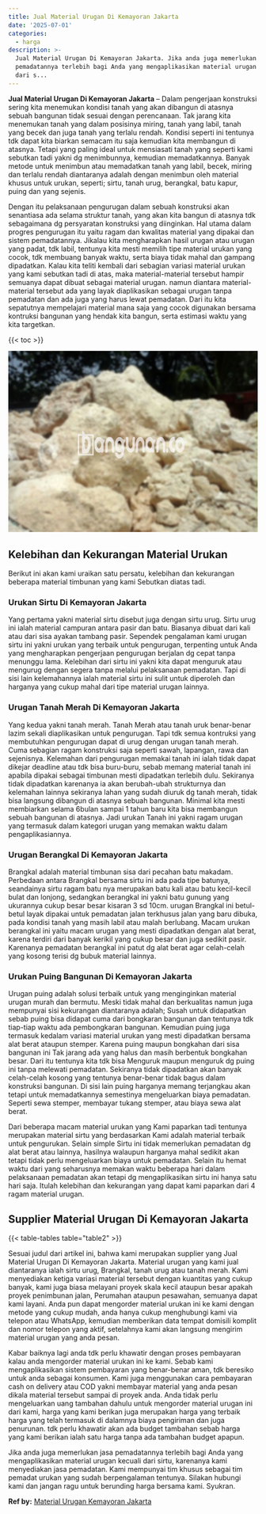 ```yaml
---
title: Jual Material Urugan Di Kemayoran Jakarta
date: '2025-07-01'
categories:
  - harga
description: >-
  Jual Material Urugan Di Kemayoran Jakarta. Jika anda juga memerlukan jasa
  pemadatannya terlebih bagi Anda yang mengaplikasikan material urugan kecuali
  dari s...
---
```


**Jual Material Urugan Di Kemayoran Jakarta** – Dalam pengerjaan konstruksi sering kita menemukan kondisi tanah yang akan dibangun di atasnya sebuah bangunan tidak sesuai dengan perencanaan. Tak jarang kita menemukan tanah yang dalam posisinya miring, tanah yang labil, tanah yang becek dan juga tanah yang terlalu rendah. Kondisi seperti ini tentunya tdk dapat kita biarkan semacam itu saja kemudian kita membangun di atasnya. Tetapi yang paling ideal untuk mensiasati tanah yang seperti kami sebutkan tadi yakni dg menimbunnya, kemudian memadatkannya. Banyak metode untuk menimbun atau memadatkan tanah yang labil, becek, miring dan terlalu rendah diantaranya adalah dengan menimbun oleh material khusus untuk urukan, seperti; sirtu, tanah urug, berangkal, batu kapur, puing dan yang sejenis.

Dengan itu pelaksanaan pengurugan dalam sebuah konstruksi akan senantiasa ada selama struktur tanah, yang akan kita bangun di atasnya tdk sebagaimana dg persyaratan konstruksi yang diinginkan. Hal utama dalam progres pengurugan itu yaitu ragam dan kwalitas material yang dipakai dan sistem pemadatannya. Jikalau kita mengharapkan hasil urugan atau urugan yang padat, tdk labil, tentunya kita mesti memilih tipe material urukan yang cocok, tdk membuang banyak waktu, serta biaya tidak mahal dan gampang dipadatkan. Kalau kita teliti kembali dari sebagian variasi material urukan yang kami sebutkan tadi di atas, maka material-material tersebut hampir semuanya dapat dibuat sebagai material urugan. namun diantara material-material tersebut ada yang layak diaplikasikan sebagai urugan tanpa pemadatan dan ada juga yang harus lewat pemadatan. Dari itu kita sepatutnya mempelajari material mana saja yang cocok digunakan bersama kontruksi bangunan yang hendak kita bangun, serta estimasi waktu yang kita targetkan.

{{< toc >}}

![Jual Material Urugan Di Kemayoran Jakarta](/images/jual-urugan-28.png)

## Kelebihan dan Kekurangan Material Urukan

Berikut ini akan kami uraikan satu persatu, kelebihan dan kekurangan beberapa material timbunan yang kami Sebutkan diatas tadi.

### Urukan Sirtu Di Kemayoran Jakarta

Yang pertama yakni material sirtu disebut juga dengan sirtu urug. Sirtu urug ini ialah material campuran antara pasir dan batu. Biasanya dibuat dari kali atau dari sisa ayakan tambang pasir. Sependek pengalaman kami urugan sirtu ini yakni urukan yang terbaik untuk pengurugan, terpenting untuk Anda yang mengharapkan pengerjaan pengurugan berjalan dg cepat tanpa menunggu lama. Kelebihan dari sirtu ini yakni kita dapat menguruk atau mengurug dengan segera tanpa melalui pelaksanaan pemadatan. Tapi di sisi lain kelemahannya ialah material sirtu ini sulit untuk diperoleh dan harganya yang cukup mahal dari tipe material urugan lainnya.

### Urugan Tanah Merah Di Kemayoran Jakarta

Yang kedua yakni tanah merah. Tanah Merah atau tanah uruk benar-benar lazim sekali diaplikasikan untuk pengurugan. Tapi tdk semua kontruksi yang membutuhkan pengurugan dapat di urug dengan urugan tanah merah. Cuma sebagian ragam konstruksi saja seperti sawah, lapangan, rawa dan sejenisnya. Kelemahan dari pengurugan memakai tanah ini ialah tidak dapat dikejar deadline atau tdk bisa buru-buru, sebab memang material tanah ini apabila dipakai sebagai timbunan mesti dipadatkan terlebih dulu. Sekiranya tidak dipadatkan karenanya ia akan berubah-ubah strukturnya dan kelemahan lainnya sekiranya lahan yang sudah diuruk dg tanah merah, tidak bisa langsung dibangun di atasnya sebuah bangunan. Minimal kita mesti membiarkan selama 6bulan sampai 1 tahun baru kita bisa membangun sebuah bangunan di atasnya. Jadi urukan Tanah ini yakni ragam urugan yang termasuk dalam kategori urugan yang memakan waktu dalam pengaplikasiannya.

### Urugan Berangkal Di Kemayoran Jakarta

Brangkal adalah material timbunan sisa dari pecahan batu makadam. Perbedaan antara Brangkal bersama sirtu ini ada pada tipe batunya, seandainya sirtu ragam batu nya merupakan batu kali atau batu kecil-kecil bulat dan lonjong, sedangkan berangkal ini yakni batu gunung yang ukurannya cukup besar besar kisaran 3 sd 10cm. urugan Brangkal ini betul-betul layak dipakai untuk pemadatan jalan terkhusus jalan yang baru dibuka, pada kondisi tanah yang masih labil atau malah berlubang. Macam urukan berangkal ini yaitu macam urugan yang mesti dipadatkan dengan alat berat, karena terdiri dari banyak kerikil yang cukup besar dan juga sedikit pasir. Karenanya pemadatan berangkal ini patut dg alat berat agar celah-celah yang kosong terisi dg bubuk material lainnya.

### Urukan Puing Bangunan Di Kemayoran Jakarta

Urugan puing adalah solusi terbaik untuk yang menginginkan material urugan murah dan bermutu. Meski tidak mahal dan berkualitas namun juga mempunyai sisi kekurangan diantaranya adalah; Susah untuk didapatkan sebab puing bisa didapat cuma dari bongkaran bangunan dan tentunya tdk tiap-tiap waktu ada pembongkaran bangunan. Kemudian puing juga termasuk kedalam variasi material urukan yang mesti dipadatkan bersama alat berat ataupun stemper. Karena puing maupun bongkahan dari sisa bangunan ini Tak jarang ada yang halus dan masih berbentuk bongkahan besar. Dari itu tentunya kita tdk bisa Menguruk maupun menguruk dg puing ini tanpa melewati pemadatan. Sekiranya tidak dipadatkan akan banyak celah-celah kosong yang tentunya benar-benar tidak bagus dalam konstruksi bangunan. Di sisi lain puing harganya memang terjangkau akan tetapi untuk memadatkannya semestinya mengeluarkan biaya pemadatan. Seperti sewa stemper, membayar tukang stemper, atau biaya sewa alat berat.

Dari beberapa macam material urukan yang Kami paparkan tadi tentunya merupakan material sirtu yang berdasarkan Kami adalah material terbaik untuk pengurukan. Selain simple Sirtu ini tidak memerlukan pemadatan dg alat berat atau lainnya, hasilnya walaupun harganya mahal sedikit akan tetapi tidak perlu mengeluarkan biaya untuk pemadatan. Selain itu hemat waktu dari yang seharusnya memakan waktu beberapa hari dalam pelaksanaan pemadatan akan tetapi dg mengaplikasikan sirtu ini hanya satu hari saja. Itulah kelebihan dan kekurangan yang dapat kami paparkan dari 4 ragam material urugan.

## Supplier Material Urugan Di Kemayoran Jakarta

{{< table-tables table="table2" >}}

Sesuai judul dari artikel ini, bahwa kami merupakan supplier yang Jual Material Urugan Di Kemayoran Jakarta. Material urugan yang kami jual diantaranya ialah sirtu urug, Brangkal, tanah urug atau tanah merah. Kami menyediakan ketiga variasi material tersebut dengan kuantitas yang cukup banyak, kami juga biasa melayani proyek skala kecil ataupun besar apakah proyek penimbunan jalan, Perumahan ataupun pesawahan, semuanya dapat kami layani. Anda pun dapat mengorder material urukan ini ke kami dengan metode yang cukup mudah, anda hanya cukup menghubungi kami via telepon atau WhatsApp, kemudian memberikan data tempat domisili komplit dan nomor telepon yang aktif, setelahnya kami akan langsung mengirim material urugan yang anda pesan.

Kabar baiknya lagi anda tdk perlu khawatir dengan proses pembayaran kalau anda mengorder material urukan ini ke kami. Sebab kami mengaplikasikan sistem pembayaran yang benar-benar aman, tdk beresiko untuk anda sebagai konsumen. Kami juga menggunakan cara pembayaran cash on delivery atau COD yakni membayar material yang anda pesan dikala material tersebut sampai di proyek anda. Anda tidak perlu mengeluarkan uang tambahan dahulu untuk mengorder material urugan ini dari kami, harga yang kami berikan juga merupakan harga yang terbaik harga yang telah termasuk di dalamnya biaya pengiriman dan juga penurunan. tdk perlu khawatir akan ada budget tambahan sebab harga yang kami berikan ialah satu harga tanpa ada tambahan budget apapun.

Jika anda juga memerlukan jasa pemadatannya terlebih bagi Anda yang mengaplikasikan material urugan kecuali dari sirtu, karenanya kami menyediakan jasa pemadatan. Kami mempunyai tim khusus sebagai tim pemadat urukan yang sudah berpengalaman tentunya. Silakan hubungi kami dan jangan ragu untuk berunding harga bersama kami. Syukran.

**Ref by:** [Material Urugan Kemayoran Jakarta](https://id.wikipedia.org/wiki/Material)
